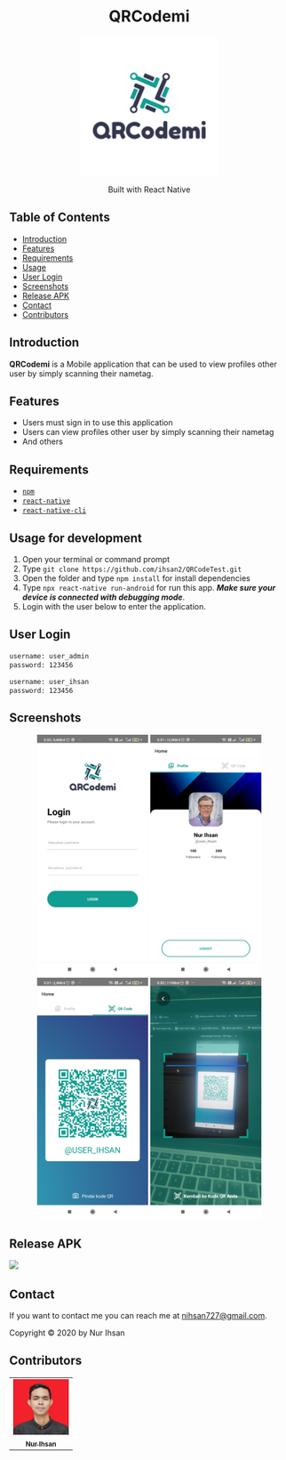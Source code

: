 <h1 align="center">QRCodemi</h1>
<p align="center">
  <img width="250" src="./src/assets/logo.png"/>
</p>
<p align="center">
  Built with React Native
</p>

## Table of Contents

- [Introduction](#introduction)
- [Features](#features)
- [Requirements](#requirements)
- [Usage](#usage-for-development)
- [User Login](#user-login)
- [Screenshots](#screenshots)
- [Release APK](#release-apk)
- [Contact](#contact)
- [Contributors](#contributors)

## Introduction

<b>QRCodemi</b> is a Mobile application that can be used to view profiles other user by simply scanning their nametag.

## Features

- Users must sign in to use this application
- Users can view profiles other user by simply scanning their nametag
- And others

## Requirements

- [`npm`](https://www.npmjs.com/get-npm)
- [`react-native`](https://facebook.github.io/react-native/docs/getting-started)
- [`react-native-cli`](https://facebook.github.io/react-native/docs/getting-started)

## Usage for development

1. Open your terminal or command prompt
2. Type `git clone https://github.com/ihsan2/QRCodeTest.git`
3. Open the folder and type `npm install` for install dependencies
4. Type `npx react-native run-android` for run this app. **_Make sure your device is connected with debugging mode_**.
5. Login with the user below to enter the application.

## User Login

```
username: user_admin
password: 123456
```

```
username: user_ihsan
password: 123456
```

## Screenshots

<div align="center">
    <img width="200" src="./src/assets/ss/ss1.jpg">   
    <img width="200" src="./src/assets/ss/ss2.jpg">
</div>
<div align="center">
    <img width="200" src="./src/assets/ss/ss3.jpg">   
    <img width="200" src="./src/assets/ss/ss4.jpg">
</div>

## Release APK

<a href="https://drive.google.com/file/d/1peiGxbfqgbroy3ix8RUg8nxVoHkittE4/view?usp=sharing">
  <img src="https://img.shields.io/badge/Download%20on%20the-Google%20Drive-blue.svg?style=popout&logo=google-drive"/>
</a>

## Contact

If you want to contact me you can reach me at <nihsan727@gmail.com>.

Copyright © 2020 by Nur Ihsan

## Contributors

<center>
  <table>
    <tr>
      <td align="center">
        <a href="https://github.com/ihsan2">
          <img width="100" src="./src/assets/ihsan.jpeg" alt="Nur Ihsan"><br/>
          <sub><b>Nur Ihsan</b></sub>
        </a>
      </td>
    </tr>
  </table>
</center>
